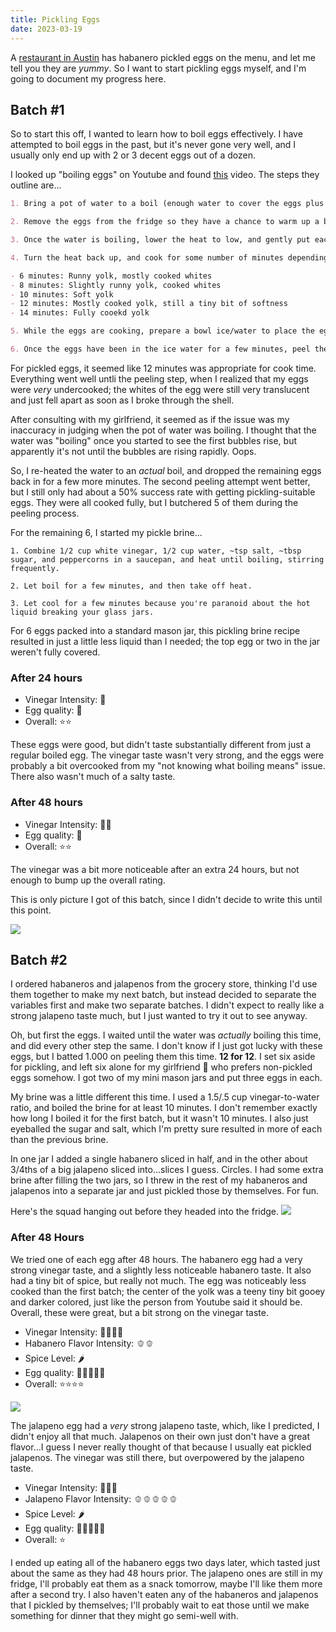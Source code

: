 ```yaml
---
title: Pickling Eggs
date: 2023-03-19
---
```


A [restaurant in Austin](https://www.haymakeraustin.com/) has habanero pickled eggs on the menu, and let me tell you they are _yummy_. So I want to start pickling eggs myself, and I'm going to document my progress here.

## Batch #1

So to start this off, I wanted to learn how to boil eggs effectively. I have attempted to boil eggs in the past, but it's never gone very well, and I usually only end up with 2 or 3 decent eggs out of a dozen.

I looked up "boiling eggs" on Youtube and found [this](https://www.youtube.com/watch?v=3CnAQzEiuvQ) video. The steps they outline are...

```md
1. Bring a pot of water to a boil (enough water to cover the eggs plus an inch or so).

2. Remove the eggs from the fridge so they have a chance to warm up a bit while the water is boiling.

3. Once the water is boiling, lower the heat to low, and gently put each egg into the water (using a ladle or similar).

4. Turn the heat back up, and cook for some number of minutes depending on how cooked you want the eggs

- 6 minutes: Runny yolk, mostly cooked whites
- 8 minutes: Slightly runny yolk, cooked whites
- 10 minutes: Soft yolk
- 12 minutes: Mostly cooked yolk, still a tiny bit of softness
- 14 minutes: Fully cooekd yolk

5. While the eggs are cooking, prepare a bowl ice/water to place the eggs into once they're finished cooking. This will cool them down quickly so they stop cooking.

6. Once the eggs have been in the ice water for a few minutes, peel them while running under cold water. Crack the wider end of the egg to get started.
```

For pickled eggs, it seemed like 12 minutes was appropriate for cook time. Everything went well untli the peeling step, when I realized that my eggs were _very_ undercooked; the whites of the egg were still very translucent and just fell apart as soon as I broke through the shell.

After consulting with my girlfriend, it seemed as if the issue was my inaccuracy in judging when the pot of water was boiling. I thought that the water was "boiling" once you started to see the first bubbles rise, but apparently it's not until the bubbles are rising rapidly. Oops.

So, I re-heated the water to an _actual_ boil, and dropped the remaining eggs back in for a few more minutes. The second peeling attempt went better, but I still only had about a 50% success rate with getting pickling-suitable eggs. They were all cooked fully, but I butchered 5 of them during the peeling process.

For the remaining 6, I started my pickle brine...

```
1. Combine 1/2 cup white vinegar, 1/2 cup water, ~tsp salt, ~tbsp sugar, and peppercorns in a saucepan, and heat until boiling, stirring frequently.

2. Let boil for a few minutes, and then take off heat.

3. Let cool for a few minutes because you're paranoid about the hot liquid breaking your glass jars.
```

For 6 eggs packed into a standard mason jar, this pickling brine recipe resulted in just a little less liquid than I needed; the top egg or two in the jar weren't fully covered.

### After 24 hours

- Vinegar Intensity: 🥗
- Egg quality: 🥚
- Overall: ⭐⭐

These eggs were good, but didn't taste substantially different from just a regular boiled egg. The vinegar taste wasn't very strong, and the eggs were probably a bit overcooked from my "not knowing what boiling means" issue. There also wasn't much of a salty taste.

### After 48 hours

- Vinegar Intensity: 🥗🥗
- Egg quality: 🥚
- Overall: ⭐⭐

The vinegar was a bit more noticeable after an extra 24 hours, but not enough to bump up the overall rating.

This is only picture I got of this batch, since I didn't decide to write this until this point.

![](https://i.imgur.com/JTzbW8s.png)

## Batch #2

I ordered habaneros and jalapenos from the grocery store, thinking I'd use them together to make my next batch, but instead decided to separate the variables first and make two separate batches. I didn't expect to really like a strong jalapeno taste much, but I just wanted to try it out to see anyway.

Oh, but first the eggs. I waited until the water was _actually_ boiling this time, and did every other step the same. I don't know if I just got lucky with these eggs, but I batted 1.000 on peeling them this time. **12 for 12**. I set six aside for pickling, and left six alone for my girlfriend 👩 who prefers non-pickled eggs somehow. I got two of my mini mason jars and put three eggs in each.

My brine was a little different this time. I used a 1.5/.5 cup vinegar-to-water ratio, and boiled the brine for at least 10 minutes. I don't remember exactly how long I boiled it for the first batch, but it wasn't 10 minutes. I also just eyeballed the sugar and salt, which I'm pretty sure resulted in more of each than the previous brine.

In one jar I added a single habanero sliced in half, and in the other about 3/4ths of a big jalapeno sliced into...slices I guess. Circles. I had some extra brine after filling the two jars, so I threw in the rest of my habaneros and jalapenos into a separate jar and just pickled those by themselves. For fun.

Here's the squad hanging out before they headed into the fridge.
![](https://i.imgur.com/tSFpSbC.png)

### After 48 Hours

We tried one of each egg after 48 hours. The habanero egg had a very strong vinegar taste, and a slightly less noticeable habanero taste. It also had a tiny bit of spice, but really not much. The egg was noticeably less cooked than the first batch; the center of the yolk was a teeny tiny bit gooey and darker colored, just like the person from Youtube said it should be. Overall, these were great, but a bit strong on the vinegar taste.

- Vinegar Intensity: 🥗🥗🥗🥗
- Habanero Flavor Intensity: 🫑🫑
- Spice Level: 🌶️
- Egg quality: 🥚🥚🥚🥚🥚
- Overall: ⭐⭐⭐⭐

![](https://i.imgur.com/7q0wTeO.png)

The jalapeno egg had a _very_ strong jalapeno taste, which, like I predicted, I didn't enjoy all that much. Jalapenos on their own just don't have a great flavor...I guess I never really thought of that because I usually eat pickled jalapenos. The vinegar was still there, but overpowered by the jalapeno taste.

- Vinegar Intensity: 🥗🥗🥗
- Jalapeno Flavor Intensity: 🫑🫑🫑🫑🫑
- Spice Level: 🌶️
- Egg quality: 🥚🥚🥚🥚🥚
- Overall: ⭐

I ended up eating all of the habanero eggs two days later, which tasted just about the same as they had 48 hours prior. The jalapeno ones are still in my fridge, I'll probably eat them as a snack tomorrow, maybe I'll like them more after a second try. I also haven't eaten any of the habaneros and jalapenos that I pickled by themselves; I'll probably wait to eat those until we make something for dinner that they might go semi-well with.
